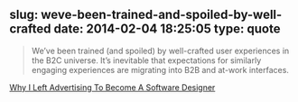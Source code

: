 slug: weve-been-trained-and-spoiled-by-well-crafted
date: 2014-02-04 18:25:05
type: quote
---

> We’ve been trained (and spoiled) by well-crafted user experiences in the B2C universe. It’s inevitable that expectations for similarly engaging experiences are migrating into B2B and at-work interfaces.

[Why I Left Advertising To Become A Software Designer](http://www.fastcodesign.com/3025950/why-i-left-advertising-to-become-a-software-designer)

